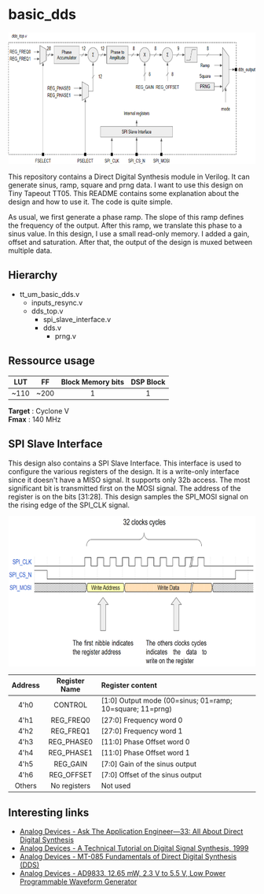 # basic_dds

<img src="./schematic.png" width="700" height="268">

This repository contains a Direct Digital Synthesis module in Verilog. It can generate sinus, ramp, square and prng data. I want to use this design on Tiny Tapeout TT05. This README contains some explanation about the design and how to use it. The code is quite simple.

As usual, we first generate a phase ramp. The slope of this ramp defines the frequency of the output. After this ramp, we translate this phase to a sinus value. In this design, I use a small read-only memory. I added a gain, offset and saturation. After that, the output of the design is muxed between multiple data.

## Hierarchy

- tt_um_basic_dds.v
  - inputs_resync.v
  - dds_top.v
    - spi_slave_interface.v
    - dds.v
      - prng.v

## Ressource usage

| LUT       | FF            | Block Memory bits | DSP Block            |
| :-------: |:-------------:|:-----------------:|:--------------------:|
| ~110      | ~200          | 1                 | 1                    |

**Target** :  Cyclone V<br>
**Fmax**   : 140 MHz

## SPI Slave Interface

This design also contains a SPI Slave Interface. This interface is used to configure the various registers of the design. It is a write-only interface since it doesn't have a MISO signal. It supports only 32b access. The most significant bit is transmitted first on the MOSI signal. The address of the register is on the bits [31:28]. This design samples the SPI_MOSI signal on the rising edge of the SPI_CLK signal.

<img src="./spi_interface.png" width="687" height="305">

| Address           | Register Name | Register content                                          |
| :---------------: |:-------------:| :---------------------------------------------------------|
| 4'h0              | CONTROL       | [1:0] Output mode (00=sinus; 01=ramp; 10=square; 11=prng) |
| 4'h1              | REG_FREQ0     | [27:0] Frequency word 0                                   |
| 4'h2              | REG_FREQ1     | [27:0] Frequency word 1                                   |
| 4'h3              | REG_PHASE0    | [11:0] Phase Offset word 0                                |
| 4'h4              | REG_PHASE1    | [11:0] Phase Offset word 1                                |
| 4'h5              | REG_GAIN      | [7:0] Gain of the sinus output                            |
| 4'h6              | REG_OFFSET    | [7:0] Offset of the sinus output                          |
| Others            | No registers  | Not used                                                  |

## Interesting links

- [Analog Devices - Ask The Application Engineer—33: All About Direct Digital Synthesis](https://www.analog.com/en/analog-dialogue/articles/all-about-direct-digital-synthesis.html)
- [Analog Devices - A Technical Tutorial on Digital Signal Synthesis, 1999](https://www.analog.com/en/education/education-library/technical-tutorial-dds.html)
- [Analog Devices - MT-085 Fundamentals of Direct Digital Synthesis (DDS)](https://www.analog.com/media/en/training-seminars/tutorials/MT-085.pdf)
- [Analog Devices - AD9833, 12.65 mW, 2.3 V to 5.5 V, Low Power Programmable Waveform Generator](https://www.analog.com/media/en/technical-documentation/data-sheets/ad9833.pdf)
